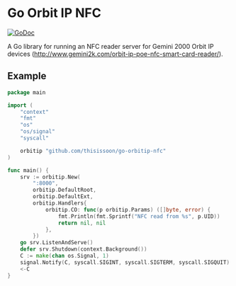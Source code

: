 # Go Orbit IP NFC

[![GoDoc](https://godoc.org/github.com/thisissoon/go-orbitip-nfc?status.svg)](https://godoc.org/github.com/thisissoon/go-orbitip-nfc)

A Go library for running an NFC reader server for Gemini 2000 Orbit IP devices (http://www.gemini2k.com/orbit-ip-poe-nfc-smart-card-reader/).

## Example

``` go
package main

import (
	"context"
	"fmt"
	"os"
	"os/signal"
	"syscall"

	orbitip "github.com/thisissoon/go-orbitip-nfc"
)

func main() {
	srv := orbitip.New(
		":8000",
		orbitip.DefaultRoot,
		orbitip.DefaultExt,
		orbitip.Handlers{
			orbitip.CO: func(p orbitip.Params) ([]byte, error) {
				fmt.Println(fmt.Sprintf("NFC read from %s", p.UID))
				return nil, nil
			},
		})
	go srv.ListenAndServe()
	defer srv.Shutdown(context.Background())
	C := make(chan os.Signal, 1)
	signal.Notify(C, syscall.SIGINT, syscall.SIGTERM, syscall.SIGQUIT)
	<-C
}
```
